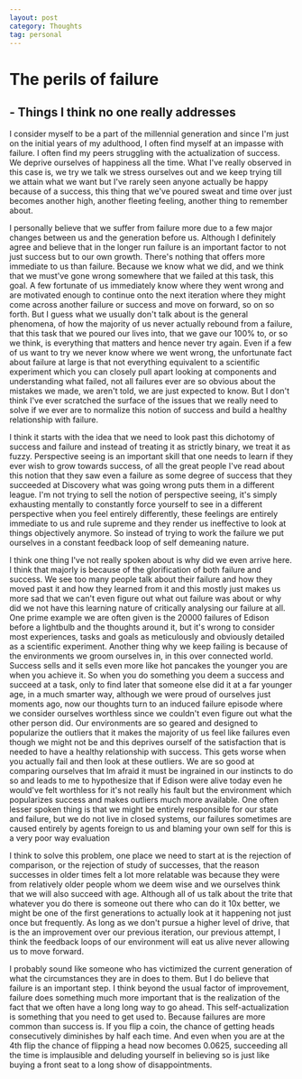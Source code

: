 ```yaml
---
layout: post
category: Thoughts
tag: personal
---
```


# The perils of failure
## - Things I think no one really addresses


I consider myself to be a part of the millennial generation and since I'm just on the initial years of my adulthood, I often find myself at an impasse with failure. I often find my peers struggling with the actualization of success. We deprive ourselves of happiness all the time. What I've really observed in this case is, we try we talk we stress ourselves out and we keep trying till we attain what we want but I've rarely seen anyone actually be happy because of a success, this thing that we've poured sweat and time over just becomes another high, another fleeting feeling, another thing to remember about.

I personally believe that we suffer from failure more due to a few major changes between us and the generation before us. Although I definitely agree and believe that in the longer run failure is an important factor to not just success but to our own growth. There's nothing that offers more immediate to us than failure. Because we know what we did, and we think that we must've gone wrong somewhere that we failed at this task, this goal. A few fortunate of us immediately know where they went wrong and are motivated enough to continue onto the next iteration where they might come across another failure or success and move on forward, so on so forth. But I guess what we usually don't talk about is the general phenomena, of how the majority of us never actually rebound from a failure, that this task that we poured our lives into, that we gave our 100% to, or so we think, is everything that matters and hence never try again. Even if a few of us want to try we never know where we went wrong, the unfortunate fact about failure at large is that not everything equivalent to a scientific experiment which you can closely pull apart looking at components and understanding what failed, not all failures ever are so obvious about the mistakes we made, we aren't told, we are just expected to know. But I don't think I've ever scratched the surface of the issues that we really need to solve if we ever are to normalize this notion of success and build a healthy relationship with failure.

I think it starts with the idea that we need to look past this dichotomy of success and failure and instead of treating it as strictly binary, we treat it as fuzzy. Perspective seeing is an important skill that one needs to learn if they ever wish to grow towards success, of all the great people I've read about this notion that they saw even a failure as some degree of success that they succeeded at Discovery what was going wrong puts them in a different league. I'm not trying to sell the notion of perspective seeing, it's simply exhausting mentally to constantly force yourself to see in a different perspective when you feel entirely differently, these feelings are entirely immediate to us and rule supreme and they render us ineffective to look at things objectively anymore. So instead of trying to work the failure we put ourselves in a constant feedback loop of self demeaning nature.

I think one thing I've not really spoken about is why did we even arrive here. I think that majorly is because of the glorification of both failure and success. We see too many people talk about their failure and how they moved past it and how they learned from it and this mostly just makes us more sad that we can't even figure out what out failure was about or why did we not have this learning nature of critically analysing our failure at all. One prime example we are often given is the 20000 failures of Edison before a lightbulb and the thoughts around it, but it's wrong to consider most experiences, tasks and goals as meticulously and obviously detailed as a scientific experiment. Another thing why we keep failing is because of the environments we groom ourselves in, in this over connected world. Success sells and it sells even more like hot pancakes the younger you are when you achieve it. So when you do something you deem a success and succeed at a task, only to find later that someone else did it at a far younger age, in a much smarter way, although we were proud of ourselves just moments ago, now our thoughts turn to an induced failure episode where we consider ourselves worthless since we couldn't even figure out what the other person did. Our environments are so geared and designed to popularize the outliers that it makes the majority of us feel like failures even though we might not be and this deprives ourself of the satisfaction that is needed to have a healthy relationship with success.  This gets worse when you actually fail and then look at these outliers. We are so good at comparing ourselves that Im afraid it must be ingrained in our instincts to do so and leads to me to hypothesize that if Edison were alive today even he would've felt worthless for it's not really his fault but the environment which popularizes success and makes outliers much more available. One often lesser spoken thing is that we might be entirely responsible for our state and failure, but we do not live in closed systems, our failures sometimes are caused entirely by agents foreign to us and blaming your own self for this is a very poor way evaluation

I think to solve this problem, one place we need to start at is the rejection of comparison, or the rejection of study of successes, that the reason successes in older times felt a lot more relatable was because they were from relatively older people whom we deem wise and we ourselves think that we will also succeed with age. Although all of us talk about the trite that whatever you do there is someone out there who can do it 10x better, we might be one of the first generations to actually look at it happening not just once but frequently. As long as we don't pursue a higher level of drive, that is the an improvement over our previous iteration, our previous attempt, I think the feedback loops of our environment will eat us alive never allowing us to move forward.

I probably sound like someone who has victimized the current generation of what the circumstances they are in does to them. But I do believe that failure is an important step. I think beyond the usual factor of improvement, failure does something much more important that is the realization of the fact that we often have a long long way to go ahead. This self-actualization is something that you need to get used to. Because failures are more common than success is. If you flip a coin, the chance of getting heads consecutively diminishes by half each time. And even when you are at the 4th flip the chance of flipping a head now becomes 0.0625, succeeding all the time is implausible and deluding yourself in believing so is just like buying a front seat to a long show of disappointments.
